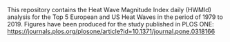 This repository contains the Heat Wave Magnitude Index daily (HWMId) analysis for the Top 5 European and US Heat Waves in the period of 1979 to 2019. Figures have been produced for the study published in PLOS ONE: https://journals.plos.org/plosone/article?id=10.1371/journal.pone.0318166
